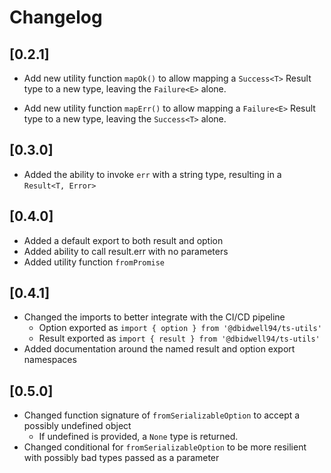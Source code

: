 # Changelog

## [0.2.1]

- Add new utility function `mapOk()` to allow mapping
  a `Success<T>` Result type to a new type, leaving
  the `Failure<E>` alone.

- Add new utility function `mapErr()` to allow mapping
  a `Failure<E>` Result type to a new type, leaving
  the `Success<T>` alone.

## [0.3.0]

- Added the ability to invoke `err` with a string type,
  resulting in a `Result<T, Error>`

## [0.4.0]

- Added a default export to both result and option
- Added ability to call result.err with no parameters
- Added utility function `fromPromise`

## [0.4.1]

- Changed the imports to better integrate with the CI/CD pipeline
  - Option exported as `import { option } from '@dbidwell94/ts-utils'`
  - Result exported as `import { result } from '@dbidwell94/ts-utils'`
- Added documentation around the named result and option export namespaces

## [0.5.0]

- Changed function signature of `fromSerializableOption` to accept a possibly undefined object
  - If undefined is provided, a `None` type is returned.
- Changed conditional for `fromSerializableOption` to be more resilient with
  possibly bad types passed as a parameter
